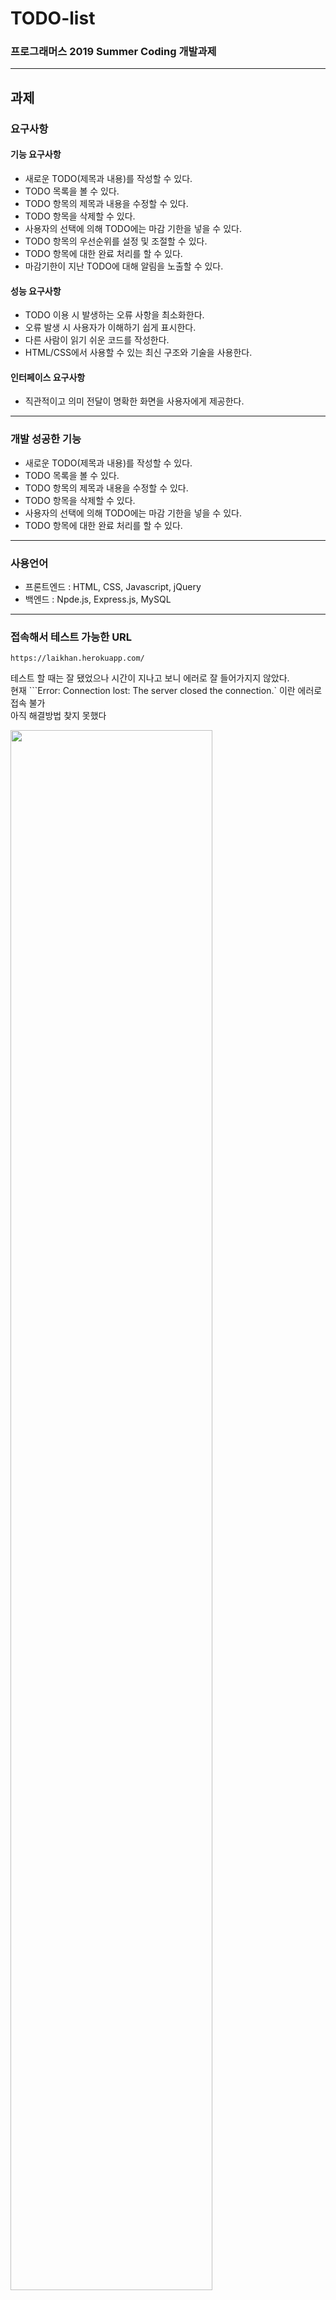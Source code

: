 # TODO-list
### 프로그래머스 2019 Summer Coding 개발과제

---------------------------------------

## 과제

### 요구사항  
#### 기능 요구사항  
- 새로운 TODO(제목과 내용)를 작성할 수 있다.  
- TODO 목록을 볼 수 있다.  
- TODO 항목의 제목과 내용을 수정할 수 있다.  
- TODO 항목을 삭제할 수 있다.  
- 사용자의 선택에 의해 TODO에는 마감 기한을 넣을 수 있다.  
- TODO 항목의 우선순위를 설정 및 조절할 수 있다.  
- TODO 항목에 대한 완료 처리를 할 수 있다.  
- 마감기한이 지난 TODO에 대해 알림을 노출할 수 있다.  
#### 성능 요구사항  
- TODO 이용 시 발생하는 오류 사항을 최소화한다.  
- 오류 발생 시 사용자가 이해하기 쉽게 표시한다.  
- 다른 사람이 읽기 쉬운 코드를 작성한다.  
- HTML/CSS에서 사용할 수 있는 최신 구조와 기술을 사용한다.  
#### 인터페이스 요구사항  
- 직관적이고 의미 전달이 명확한 화면을 사용자에게 제공한다.  

-------------------------------------------------------

### 개발 성공한 기능  
- 새로운 TODO(제목과 내용)를 작성할 수 있다.  
- TODO 목록을 볼 수 있다.  
- TODO 항목의 제목과 내용을 수정할 수 있다.  
- TODO 항목을 삭제할 수 있다.  
- 사용자의 선택에 의해 TODO에는 마감 기한을 넣을 수 있다.  
- TODO 항목에 대한 완료 처리를 할 수 있다.  

----------------------------------------------------------

### 사용언어  
- 프론트엔드 : HTML, CSS, Javascript, jQuery  
- 백엔드 : Npde.js, Express.js, MySQL  

---------------------------------------------------------

### 접속해서 테스트 가능한 URL  
``` https://laikhan.herokuapp.com/ ```  

테스트 할 때는 잘 됐었으나 시간이 지나고 보니 에러로 잘 들어가지지 않았다.  
현재 ```Error: Connection lost: The server closed the connection.` 이란 에러로 접속 불가  
아직 해결방법 찾지 못했다   


<img src="./result_images/no connection.png" width="80%"></img>  

#### Frontend만 볼 수 있는 URL   
https://lai-khan.github.io/TODO-list/  

--------------------------------------------------------

### 결과 이미지  

Heroku에 Deploy하고 얼마간 잘 돌아갈 때 캡쳐한 이미지.  

<img src="./result_images/mainpage.jpg" width="80%"></img>   
<img src="./result_images/mainpage2.jpg" width="80%"></img>   
<img src="./result_images/viewpage.jpg" width="80%"></img>   
<img src="./result_images/createpage.jpg" width="80%"></img>   
<img src="./result_images/createpage2.jpg" width="80%"></img>   
<img src="./result_images/mainpageUI.jpg" width="80%"></img>   
<img src="./result_images/완료처리.jpg" width="80%"></img>   


### 구동 영상   

Heroku에 Deploy하고 얼마간 잘 돌아갈 때 녹화한 영상.  

[![Video Label](http://img.youtube.com/vi/kTUHR43eCi4/0.jpg)](https://youtu.be/kTUHR43eCi4)      

--------------------------------------------------------

### 커밋 버전  
로컬에선 commit 'Modularization' 때 잘 돌아갔고  
Heroku는 commit 'Heroku3' 일 때 처음으로 웹 호스팅 성공, 하지만 금방 접속이 끊겼다.


### 설치 및 빌드 방법   



### 사용한 모듈들   
mysql    
express  
sanitize-html  
body-parser  
date-utils  
hubot-heroku-keepalive  
